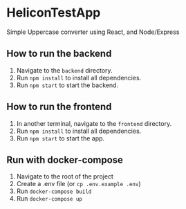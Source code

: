 # HeliconTestApp
Simple Uppercase converter using React, and Node/Express

## How to run the backend
1. Navigate to the `backend` directory.
2. Run `npm install` to install all dependencies.
3. Run `npm start` to start the backend.

## How to run the frontend
1. In another terminal, navigate to the `frontend` directory.
2. Run `npm install` to install all dependencies.
3. Run `npm start` to start the app.

## Run with docker-compose
1. Navigate to the root of the project
2. Create a .env file (or `cp .env.example .env`)
3. Run `docker-compose build`
4. Run `docker-compose up`

